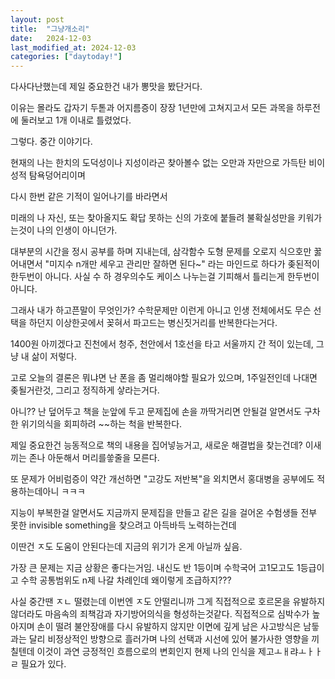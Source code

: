 ```yaml
---
layout: post
title:  "그냥개소리"
date:   2024-12-03
last_modified_at: 2024-12-03
categories: ["daytoday!"]
---
```


다사다난했는데 제일 중요한건 내가 뽕맛을 봤단거다.

이유는 몰라도 갑자기 두톧과 어지름증이 장장 1년만에 고쳐지고서 모든 과목을 하루전에 둘러보고 1개 이내로 틀렸었다.

그렇다. 중간 이야기다.

현재의 나는 한치의 도덕성이나 지성이라곤 찾아볼수 없는 오만과 자만으로 가득탄 비이성적 탐욕덩어리이며

다시 한번 같은 기적이 일어나기를 바라면서

미래의 나 자신, 또는 찾아올지도 확답 못하는 신의 가호에 붙들려 불확실성만을 키워가는것이 나의 인생이 아니던가.

대부분의 시간을 정시 공부를 하며 지내는데, 삼각함수 도형 문제를 오로지 식으호만 꿇어내면서 "미지수 n개만 세우고 관리만 잘하면 된다~"
라는 마인드로 하다가 좆된적이 한두번이 아니다. 사실 수 하 경우의수도 케이스 나누는걸 기피해서 틀리는게 한두번이 아니다.

그래사 내가 하고픈말이 무엇인가? 수학문제만 이런게 아니고 인생 전체에서도 무슨 선택을 하던지 이상한곳에서 꽂혀서 파고드는 병신짓거리를 반복한다는거다.

1400원 아끼겠다고 진천에서 청주, 천안에서 1호선을 타고 서울까지 간 적이 있는데, 그냥 내 삶이 저렇다.










고로 오늘의 결론은 뭐냐면 난 폰을 좀 멀리해야할 필요가 있으며, 1주일전인데 나대면 좆될거란것, 그리고 정직하게 샇라는거다.

아니?? 난 덮어두고 책을 눈앞에 두고 문제집에 손을 까딱거리면 안될걸 알면서도 구차한 위기의식을 회피하려 ~~하는 척을 반복한다.

제일 중요한건 능동적으로 책의 내용을 집어넣능거고, 새로운 해결법을 찾는건데? 이새끼는 존나 아둔해서 머리를씋줄을 모른다.

또 문제가 어비럼증이 약간 개선하면 "고강도 저반복"을 외치면서 홍대병을 공부에도 적용하는데아니 ㅋㅋㅋ

지능이 부복한걸 알면서도 지금까지 문제집을 만들고 같은 길을 걸어온 수험생들 전부 못한 invisible something을 찾으려고 아득바득 노력하는건데

이딴건 ㅈ도 도움이 안된다는데 지금의 위기가 온게 아닐까 싶음.

가장 큰 문제는 지금 상황은 좋다는거임. 내신도 반 1등이며 수학국어 고1모고도 1등급이고 수학 공통범위도 n제 나갈 차례인데 왜이렇게 조급하지???

사실 중간땐 ㅈㄴ 떨렸는데 이번엔 ㅈ도 안떨리니까 그게 직접적으로 호르몬을 유발하지 않더라도 마음속의 죄책감과 자기방어의식을 형성하는것같다. 직접적으로 심박수가 높아지며 손이 떨려 불안장애를 다시 유발하지 않지만 이면에 깊게 남은 사고방식은 남듷과는 달리 비정상적인 방향으로 흘러가며 나의 선택과 시선에 있어 불가사한 영향을 끼칠텐데 이것이 과연 긍정적인 흐름으로의 변회인지 현제 나의 인식을 제고ㅗㅐ랴ㅗㅏㅏㄹ 필요가 있다. 
